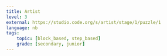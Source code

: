 ```yaml
---
title: Artist
level: 3
external: https://studio.code.org/s/artist/stage/1/puzzle/1
language: nb
tags:
    topic: [block_based, step_based]
    grade: [secondary, junior]
---
```

